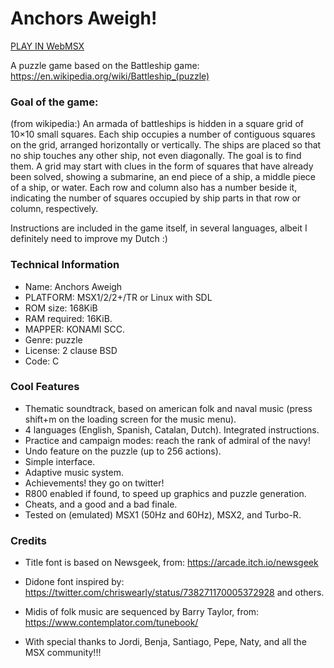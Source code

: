# Anchors Aweigh!

[PLAY IN WebMSX](https://webmsx.org/?ROM=https://github.com/MartinezTorres/anchors_aweigh/releases/download/v0.1-msxdev/anchors_aweigh.rom&CARTRIDGE1_FORMAT=KonamiSCC)

A puzzle game based on the Battleship game:
https://en.wikipedia.org/wiki/Battleship_(puzzle)

### Goal of the game:

(from wikipedia:)
An armada of battleships is hidden in a square grid of 10×10 small squares. 
Each ship occupies a number of contiguous squares on the grid, arranged horizontally or vertically. 
The ships are placed so that no ship touches any other ship, not even diagonally. 
The goal is to find them. 
A grid may start with clues in the form of squares that have already been solved, showing a submarine, an end piece of a ship, a middle piece of a ship, or water. 
Each row and column also has a number beside it, indicating the number of squares occupied by ship parts in that row or column, respectively.

Instructions are included in the game itself, in several languages, albeit I definitely need to improve my Dutch :)

### Technical Information
* Name: Anchors Aweigh
* PLATFORM: MSX1/2/2+/TR or Linux with SDL
* ROM size: 168KiB
* RAM required: 16KiB.
* MAPPER: KONAMI SCC.
* Genre: puzzle
* License: 2 clause BSD
* Code: C

### Cool Features
* Thematic soundtrack, based on american folk and naval music (press shift+m on the loading  screen for the music menu).
* 4 languages (English, Spanish, Catalan, Dutch). Integrated instructions.
* Practice and campaign modes: reach the rank of admiral of the navy!
* Undo feature on the puzzle (up to 256 actions).
* Simple interface.
* Adaptive music system.
* Achievements! they go on twitter! 
* R800 enabled if found, to speed up graphics and puzzle generation.
* Cheats, and a good and a bad finale.
* Tested on (emulated) MSX1 (50Hz and 60Hz), MSX2, and Turbo-R.

### Credits
* Title font is based on Newsgeek, from: https://arcade.itch.io/newsgeek
* Didone font inspired by: https://twitter.com/chriswearly/status/738271170005372928 and others.
* Midis of folk music are sequenced by Barry Taylor, from: https://www.contemplator.com/tunebook/ 

* With special thanks to Jordi, Benja, Santiago, Pepe, Naty, and all the MSX community!!!


